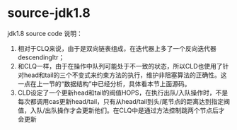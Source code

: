 # source-jdk1.8
jdk1.8 source code
说明：
1. 相对于CLQ来说，由于是双向链表组成，在迭代器上多了一个反向迭代器descendingItr；
2. 和CLQ一样，由于在操作中队列可能处于不一致的状态，所以CLD也使用了针对head和tail的三个不变式来约束方法的执行，维护非阻塞算法的正确性。这一点在上一节的“数据结构”中已经分析，具体看本节上面源码。
3. CLD设定了一个更新head和tail的阀值HOPS，在执行出队/入队操作时，不是每次都调用cas更新head/tail，只有从head/tail到头/尾节点的距离达到指定阀值，入队/出队操作才会更新他们。在CLQ中是通过方法控制跳两个节点后才会更新
